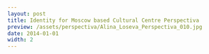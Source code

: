 ```yaml
---
layout: post
title: Identity for Moscow based Cultural Centre Perspectiva
preview: /assets/perspectiva/Alina_Loseva_Perspectiva_010.jpg
date: 2014-01-01
width: 2
---
```

